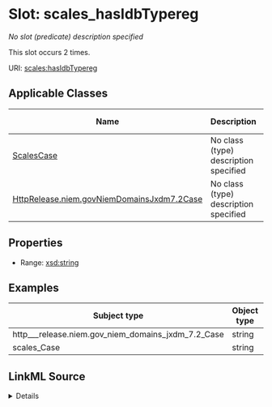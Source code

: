

# Slot: scales_hasIdbTypereg


_No slot (predicate) description specified_






This slot occurs 2 times.


URI: [scales:hasIdbTypereg](http://schemas.scales-okn.org/rdf/scales#hasIdbTypereg)



<!-- no inheritance hierarchy -->





## Applicable Classes

| Name | Description | Modifies Slot |
| --- | --- | --- |
| [ScalesCase](../classes/ScalesCase.md) | No class (type) description specified |  yes  |
| [HttpRelease.niem.govNiemDomainsJxdm7.2Case](../classes/HttpRelease.niem.govNiemDomainsJxdm7.2Case.md) | No class (type) description specified |  yes  |







## Properties

* Range: [xsd:string](http://www.w3.org/2001/XMLSchema#string)






## Examples

| Subject type | Object type | Example subject | Example object | Occurrences |
| --- | --- | --- | --- | --- |
| http___release.niem.gov_niem_domains_jxdm_7.2_Case | string | scales:/CaseCriminal | CR | 2 |
| scales_Case | string | scales:/CaseCriminal | CR | 2 |




## LinkML Source

<details>

```yaml
name: scales_hasIdbTypereg
annotations:
  count:
    tag: count
    value: 2
description: No slot (predicate) description specified
examples:
- object:
    example_object: CR
    example_object_type: string
    example_predicate: scales:hasIdbTypereg
    example_subject: scales:/CaseCriminal
    example_subject_type: http___release.niem.gov_niem_domains_jxdm_7.2_Case
- object:
    example_object: CR
    example_object_type: string
    example_predicate: scales:hasIdbTypereg
    example_subject: scales:/CaseCriminal
    example_subject_type: scales_Case
from_schema: scales-kg
rank: 1000
slot_uri: scales:hasIdbTypereg
alias: scales_hasIdbTypereg
domain_of:
- http___release.niem.gov_niem_domains_jxdm_7.2_Case
- scales_Case
range: string

```
</details>